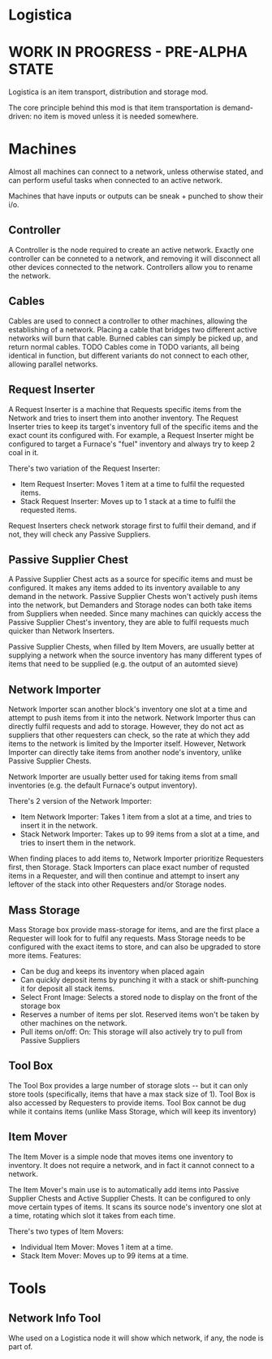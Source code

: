 # Logistica
# WORK IN PROGRESS - PRE-ALPHA STATE

Logistica is an item transport, distribution and storage mod.

The core principle behind this mod is that item transportation is demand-driven: no item is moved unless it is needed somewhere.

# Machines

Almost all machines can connect to a network, unless otherwise stated, and can perform useful tasks when connected to an active network.

Machines that have inputs or outputs can be sneak + punched to show their i/o.

## Controller
A Controller is the node required to create an active network. Exactly one controller can be conneted to a network, and removing it will disconnect all other devices connected to the network. Controllers allow you to rename the network.

## Cables
Cables are used to connect a controller to other machines, allowing the establishing of a network. Placing a cable that bridges two different active networks will burn that cable. Burned cables can simply be picked up, and return normal cables. TODO Cables come in TODO variants, all being identical in function, but different variants do not connect to each other, allowing parallel networks.

## Request Inserter
A Request Inserter is a machine that Requests specific items from the Network and tries to insert them into another inventory. The Request Inserter tries to keep its target's inventory full of the specific items and the exact count its configured with. For example, a Request Inserter might be configured to target a Furnace's "fuel" inventory and always try to keep 2 coal in it.

There's two variation of the Request Inserter:
- Item Request Inserter: Moves 1 item at a time to fulfil the requested items.
- Stack Request Inserter: Moves up to 1 stack at a time to fulfil the requested items.

Request Inserters check network storage first to fulfil their demand, and if not, they will check any Passive Suppliers.

## Passive Supplier Chest
A Passive Supplier Chest acts as a source for specific items and must be configured. It makes any items added to its inventory available to any demand in the network. Passive Supplier Chests won't actively push items into the network, but Demanders and Storage nodes can both take items from Suppliers when needed. Since many machines can quickly access the Passive Supplier Chest's inventory, they are able to fulfil requests much quicker than Network Inserters.

Passive Supplier Chests, when filled by Item Movers, are usually better at supplying a network when the source inventory has many different types of items that need to be supplied (e.g. the output of an automted sieve)

## Network Importer
Network Importer scan another block's inventory one slot at a time and attempt to push items from it into the network. Network Importer thus can directly fulfil requests and add to storage. However, they do not act as suppliers that other requesters can check, so the rate at which they add items to the network is limited by the Importer itself. However, Network Importer can directly take items from another node's inventory, unlike Passive Supplier Chests.

Network Importer are usually better used for taking items from small inventories (e.g. the default Furnace's output inventory).

There's 2 version of the Network Importer:
- Item Network Importer: Takes 1 item from a slot at a time, and tries to insert it in the network.
- Stack Network Importer: Takes up to 99 items from a slot at a time, and tries to insert them in the network.

When finding places to add items to, Network Importer prioritize Requesters first, then Storage. Stack Importers can place exact number of requsted items in a Requester, and will then continue and attempt to insert any leftover of the stack into other Requesters and/or Storage nodes.

## Mass Storage
Mass Storage box provide mass-storage for items, and are the first place a Requester will look for to fulfil any requests. Mass Storage needs to be configured with the exact items to store, and can also be upgraded to store more items.
Features:
- Can be dug and keeps its inventory when placed again
- Can quickly deposit items by punching it with a stack or shift-punching it for deposit all stack items.
- Select Front Image: Selects a stored node to display on the front of the storage box
- Reserves a number of items per slot. Reserved items won't be taken by other machines on the network.
- Pull items on/off: On: This storage will also actively try to pull from Passive Suppliers

## Tool Box
The Tool Box provides a large number of storage slots -- but it can only store tools (specifically, items that have a max stack size of 1). Tool Box is also accessed by Requesters to provide items. Tool Box cannot be dug while it contains items (unlike Mass Storage, which will keep its inventory)

## Item Mover
The Item Mover is a simple node that moves items one inventory to inventory. It does not require a network, and in fact it cannot connect to a network.

The Item Mover's main use is to automatically add items into Passive Supplier Chests and Active Supplier Chests. It can be configured to only move certain types of items. It scans its source node's inventory one slot at a time, rotating which slot it takes from each time.

There's two types of Item Movers:
- Individual Item Mover: Moves 1 item at a time.
- Stack Item Mover: Moves up to 99 items at a time.

# Tools

## Network Info Tool
Whe used on a Logistica node it will show which network, if any, the node is part of.
